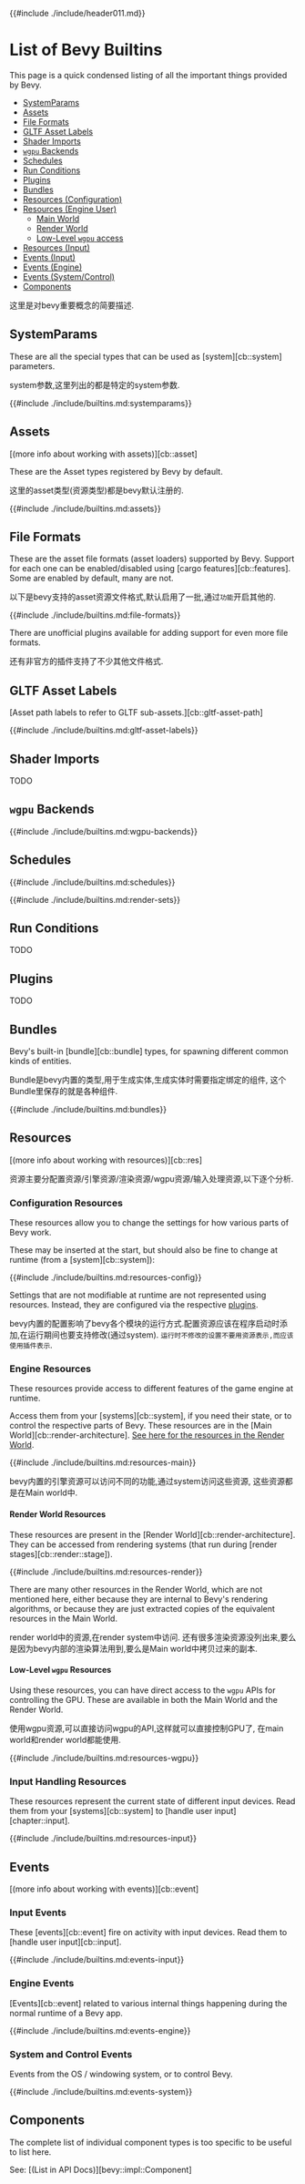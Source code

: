 {{#include ./include/header011.md}}

# List of Bevy Builtins

This page is a quick condensed listing of all the important things provided
by Bevy.

 - [SystemParams](#systemparams)
 - [Assets](#assets)
 - [File Formats](#file-formats)
 - [GLTF Asset Labels](#gltf-asset-labels)
 - [Shader Imports](#shader-imports)
 - [`wgpu` Backends](#wgpu-backends)
 - [Schedules](#schedules)
 - [Run Conditions](#run-conditions)
 - [Plugins](#plugins)
 - [Bundles](#bundles)
 - [Resources (Configuration)](#configuration-resources)
 - [Resources (Engine User)](#engine-resources)
   - [Main World](#engine-resources)
   - [Render World](#render-world-resources)
   - [Low-Level `wgpu` access](#low-level-wgpu-resources)
 - [Resources (Input)](#input-handling-resources)
 - [Events (Input)](#input-events)
 - [Events (Engine)](#engine-events)
 - [Events (System/Control)](#system-and-control-events)
 - [Components](#components)

 这里是对bevy重要概念的简要描述.

## SystemParams

These are all the special types that can be used as [system][cb::system] parameters.

system参数,这里列出的都是特定的system参数.

{{#include ./include/builtins.md:systemparams}}

## Assets

[(more info about working with assets)][cb::asset]

These are the Asset types registered by Bevy by default.

这里的asset类型(资源类型)都是bevy默认注册的.

{{#include ./include/builtins.md:assets}}

## File Formats

These are the asset file formats (asset loaders) supported by Bevy. Support
for each one can be enabled/disabled using [cargo features][cb::features]. Some
are enabled by default, many are not.

以下是bevy支持的asset资源文件格式,默认启用了一批,通过`功能`开启其他的.

{{#include ./include/builtins.md:file-formats}}

There are unofficial plugins available for adding support for even more file formats.

还有非官方的插件支持了不少其他文件格式.

## GLTF Asset Labels

[Asset path labels to refer to GLTF sub-assets.][cb::gltf-asset-path]

{{#include ./include/builtins.md:gltf-asset-labels}}

## Shader Imports

TODO

## `wgpu` Backends

{{#include ./include/builtins.md:wgpu-backends}}

## Schedules

{{#include ./include/builtins.md:schedules}}

{{#include ./include/builtins.md:render-sets}}

## Run Conditions

TODO

## Plugins

TODO

## Bundles

Bevy's built-in [bundle][cb::bundle] types, for spawning different common
kinds of entities.

Bundle是bevy内置的类型,用于生成实体,生成实体时需要指定绑定的组件,
这个Bundle里保存的就是各种组件.

{{#include ./include/builtins.md:bundles}}

## Resources

[(more info about working with resources)][cb::res]

资源主要分配置资源/引擎资源/渲染资源/wgpu资源/输入处理资源,以下逐个分析.

### Configuration Resources

These resources allow you to change the settings for how various parts of Bevy work.

These may be inserted at the start, but should also be fine to change at runtime (from a
[system][cb::system]):

{{#include ./include/builtins.md:resources-config}}

Settings that are not modifiable at runtime are not represented using resources. Instead,
they are configured via the respective [plugins](#plugins).

bevy内置的配置影响了bevy各个模块的运行方式.配置资源应该在程序启动时添加,在运行期间也要支持修改(通过system).
`运行时不修改的设置不要用资源表示,而应该使用插件表示`.

### Engine Resources

These resources provide access to different features of the game engine at runtime.

Access them from your [systems][cb::system], if you need their state, or to control the respective
parts of Bevy. These resources are in the [Main World][cb::render-architecture]. [See here for the
resources in the Render World](#render-world).

{{#include ./include/builtins.md:resources-main}}

bevy内置的引擎资源可以访问不同的功能,通过system访问这些资源,
这些资源都是在Main world中.

#### Render World Resources

These resources are present in the [Render World][cb::render-architecture]. They can be accessed
from rendering systems (that run during [render stages][cb::render::stage]).

{{#include ./include/builtins.md:resources-render}}

There are many other resources in the Render World, which are not mentioned
here, either because they are internal to Bevy's rendering algorithms, or
because they are just extracted copies of the equivalent resources in the Main
World.

render world中的资源,在render system中访问.
还有很多渲染资源没列出来,要么是因为bevy内部的渲染算法用到,要么是Main world中拷贝过来的副本.

#### Low-Level `wgpu` Resources

Using these resources, you can have direct access to the `wgpu` APIs for controlling the GPU.
These are available in both the Main World and the Render World.

使用wgpu资源,可以直接访问wgpu的API,这样就可以直接控制GPU了,
在main world和render world都能使用.

{{#include ./include/builtins.md:resources-wgpu}}

### Input Handling Resources

These resources represent the current state of different input devices. Read them from your
[systems][cb::system] to [handle user input][chapter::input].

{{#include ./include/builtins.md:resources-input}}

## Events

[(more info about working with events)][cb::event]

### Input Events

These [events][cb::event] fire on activity with input devices. Read them to [handle user input][cb::input].

{{#include ./include/builtins.md:events-input}}

### Engine Events

[Events][cb::event] related to various internal things happening during the
normal runtime of a Bevy app.

{{#include ./include/builtins.md:events-engine}}

### System and Control Events

Events from the OS / windowing system, or to control Bevy.

{{#include ./include/builtins.md:events-system}}

## Components

The complete list of individual component types is too specific to be useful to list here.

See: [(List in API Docs)][bevy::impl::Component]

